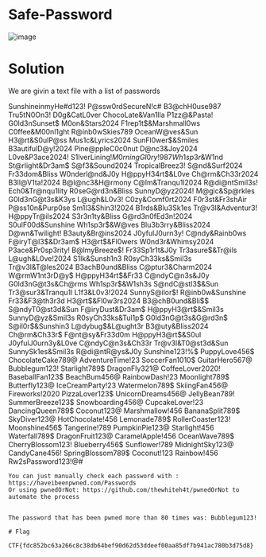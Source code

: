 # Safe-Password
![image](https://github.com/alexsandusf/CTFWriteups/assets/162010016/d105d83c-e819-41dc-9804-8b5471a4dcda)

# Solution

We are givin a text file with a list of passwords

SunshineinmyHe#d123!
	P@ssw0rdSecureN!c#
	B3@chH0use987
	Tru5tN0On3!
	D0g&CatL0ver
	ChocoLate&Van1lla
	P1zz@&Pasta!
	G0ld3nSunset$
	M0on&Stars2024
	F1rep1t$&Marshmall0ws
	C0ffee&M00nl1ght
	R@inb0wSkies789
	OceanW@ves&Sun
	H3@rt&S0ulP@ss
	Mus1c&Lyrics2024
	SunFl0wer$&Smiles
	B3autifulD@y!2024
	Pine@ppleC0c0nut
	D@nc3&Joy2024
	L0ve&P3ace2024!
	S1lverLining$!
	M0rningGl0ry!987
	Wh1sp3r$&W1nd
	St@rlight&Dr3am$
	S@f3&Sound2024
	TropicalBreez3!
	S@nd&Surf2024
	Fr33dom&Bliss
	W0nderl@nd&J0y
	H@ppyH34rt$&L0ve
	Ch@rm&Ch33r2024
	B3ll@V1ta!2024
	B@l@nc3&H@rmony
	C@lm&Tranqu1l2024
	R@di@ntSmil3s!
	Ech0&Tr@nqu1lity
	R0seG@rd3n&Bliss
	SunnyD@yz2024!
	M@gic&Sp@rkles
	G0ld3nG@t3s&K3ys
	L@ugh&L0v3!
	C0zy&Comf0rt2024
	F0r3st&Fr3shAir
	P@ss10n&Purp0se
	Sm1l3&Shin3!2024
	B1rds&Blu3Sk1es
	Tr@v3l&Adventur3!
	H@ppyTr@ils2024
	S3r3n1ty&Bliss
	G@rd3n0fEd3n!2024
	S0ulF00d&Sunshine
	Wh1sp3r$&W@ves
	Blu3b3rry&Bliss2024
	D@wn&Twilight!
	B3auty&Br@ins2024
	J0yfulJ0urn3y!
	C@ndy&Rainb0ws
	F@iryT@l3$&Dr3am$
	H3@rt$&Fl0wers
	W0nd3r&Whimsy2024
	P3ace&Pr0sp3rity!
	B@lmyBreeze$!
	Fr33Sp1r1t&J0y
	Tr3asure$&Tr@ils
	L@ugh&L0ve!2024
	S1lk&Sunsh1n3
	R0syCh33ks&Smil3s
	Tr@v3l&T@les2024
	B3achB0und&Bliss
	C@ptur3&Charm2024
	W@rmW1nt3rD@y$
	H@ppyH34rt$&Fr33
	C@ndyC@n3s&J0y
	G0ld3nG@t3s&Ch@rms
	Wh1sp3r$&W1sh3s
	S@ndC@stl3$&Sun
	Tr3@sur3&Tranqu1l
	L1f3&L0v3!2024
	SunnyS@ilor$!
	R@inb0w&Sunshine
	Fr33&F3@th3r3d
	H3@rt$&Fl0w3rs2024
	B3@chB0und&Bli$$
	S@ndyT0@st3d&Sun
	F@iryDust&Dr3am$
	H@ppyH3@rt$&Smil3s
	SunnyD@yz&Smil3s
	R0syCh33ks&Tul1p$
	G0ld3nG@t3s&G@rd3n$
	S@il0r$&Sunshin3
	L@dybug$&L@ught3r
	B3@uty&Bliss2024
	Ch@rm&Ch33r$
	F@nt@sy&Fr33d0m
	H@ppyH3@rt$&S0ul
	J0yfulJ0urn3y&L0ve
	C@ndyC@n3s&Ch33r
	Tr@v3l&T0@st3d&Sun
	SunnySk1es&Smil3s
	R@di@ntR@ys&J0y
    Sunshine123!%$
    PuppyLove456$
    ChocolateCake789@
    AdventureTime!23
    SoccerFan1010$
    GuitarHero567@
    Bubblegum123!
    Starlight789$
    DragonFly321@
    CoffeeLover2020!
    BaseballFan123$
    BeachBum456@
    RainbowDash!23
    Moonlight789$
    Butterfly123@
    IceCreamParty!23
    Watermelon789$
    SkiingFan456@
    Fireworks!2020
    PizzaLover123$
    UnicornDreams456@
    JellyBean789!
    SummerBreeze123$
    Snowboarding456@
    CupcakeLover!23
    DancingQueen789$
    Coconut123@
    Marshmallow!456
    BananaSplit789$
    SkyDiver123@
    HotChocolate!456
    Lemonade789$
    RollerCoaster123!
    Moonshine456$
    Tangerine!789
    PumpkinPie123@
    Starlight!456
    Waterfall789$
    DragonFruit123@
    CaramelApple!456
    OceanWave789$
    CherryBlossom123!
    Blueberry456$
    Sunflower!789
    MidnightSky123@
    CandyCane456!
    SpringBlossom789$
    Coconut!123
    Rainbow!456
    Rw2sPassword123!@#

    You can just manually check each password with : https://haveibeenpwned.com/Passwords
    Or using pwnedOrNot: https://github.com/thewhiteh4t/pwnedOrNot to automate the process


    The password that has been pwned more than 80 times was: Bubblegum123!

    # Flag 

    CTF{fdc852bc63a266c8c38db64bef90d62d53ddeef00aa85df7b941ac780b3d75d8}
